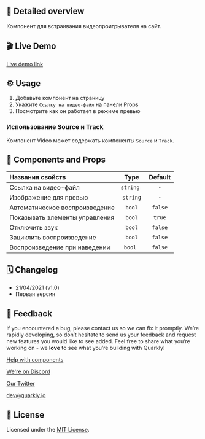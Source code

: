 ## 📖 Detailed overview

Компонент для встраивания видеопроигрывателя на сайт.

## 🎬 Live Demo

[Live demo link](https://quarkly-catalog.netlify.app/video/)

## ⚙️ Usage

1.  Добавьте компонент на страницу
2.  Укажите `Ссылку на видео-файл` на панели Props
3.  Посмотрите как он работает в режиме превью

### Использование Source и Track

Компонент Video может содержать компоненты `Source` и `Track`.

## 🧩 Components and Props

| Названия свойств               |   Type    | Default |
| :----------------------------- | :-------: | :-----: |
| Ссылка на видео-файл           | `string ` |   `-`   |
| Изображение для превью         | `string`  |   `-`   |
| Автоматическое воспроизведение |  `bool`   | `false` |
| Показывать элементы управления |  `bool`   | `true`  |
| Отключить звук                 |  `bool`   | `false` |
| Зациклить воспроизведение      |  `bool`   | `false` |
| Воспроизведение при наведении  |  `bool `  | `false` |

## 🗓 Changelog

-   21/04/2021 (v1.0)
-   Первая версия

## 📮 Feedback

If you encountered a bug, please contact us so we can fix it promptly. We’re rapidly developing, so don’t hesitate to send us your feedback and request new features you would like to see added. Feel free to share what you’re working on - we **love** to see what you’re building with Quarkly!

[Help with components](https://community.quarkly.io/c/requests/11)

[We're on Discord](https://discord.gg/f9KhSMGX)

[Our Twitter](https://twitter.com/quarklyapp)

[dev@quarkly.io](mailto:dev@quarkly.io)

## 📝 License

Licensed under the [MIT License](https://raw.githubusercontent.com/quarkly/community-kit/master/LICENSE).
